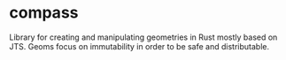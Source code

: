 # compass
Library for creating and manipulating geometries in Rust mostly based on JTS. 
Geoms focus on immutability in order to be safe and distributable.

